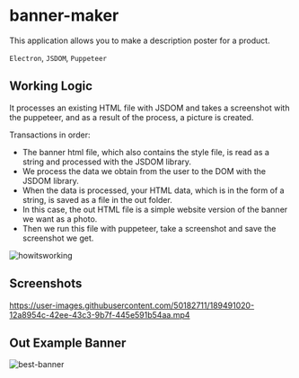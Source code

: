 # banner-maker

This application allows you to make a description poster for a product.

`Electron`, `JSDOM`, `Puppeteer`

## Working Logic

It processes an existing HTML file with JSDOM and takes a screenshot with the puppeteer, and as a result of the process, a picture is created.

Transactions in order:
- The banner html file, which also contains the style file, is read as a string and processed with the JSDOM library. 
- We process the data we obtain from the user to the DOM with the JSDOM library. 
- When the data is processed, your HTML data, which is in the form of a string, is saved as a file in the out folder.
- In this case, the out HTML file is a simple website version of the banner we want as a photo. 
- Then we run this file with puppeteer, take a screenshot and save the screenshot we get.

![howitsworking](https://user-images.githubusercontent.com/50182711/191128760-f418ccda-77a7-40db-9c58-1d677c07ccf0.jpg)

## Screenshots

https://user-images.githubusercontent.com/50182711/189491020-12a8954c-42ee-43c3-9b7f-445e591b54aa.mp4

## Out Example Banner

![best-banner](https://user-images.githubusercontent.com/50182711/189492128-48cff88f-6caf-466e-9207-6efd7d2b8046.jpg)
